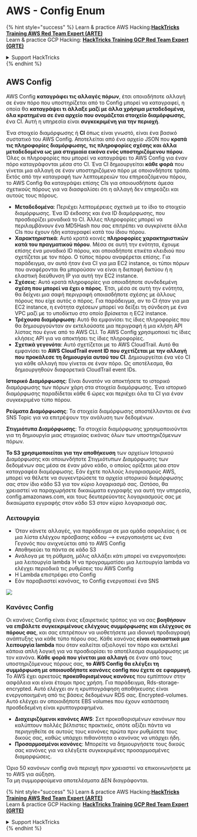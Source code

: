 # AWS - Config Enum

{% hint style="success" %}
Learn & practice AWS Hacking:<img src="../../../../.gitbook/assets/image (1) (1) (1).png" alt="" data-size="line">[**HackTricks Training AWS Red Team Expert (ARTE)**](https://training.hacktricks.xyz/courses/arte)<img src="../../../../.gitbook/assets/image (1) (1) (1).png" alt="" data-size="line">\
Learn & practice GCP Hacking: <img src="../../../../.gitbook/assets/image (2).png" alt="" data-size="line">[**HackTricks Training GCP Red Team Expert (GRTE)**<img src="../../../../.gitbook/assets/image (2).png" alt="" data-size="line">](https://training.hacktricks.xyz/courses/grte)

<details>

<summary>Support HackTricks</summary>

* Check the [**subscription plans**](https://github.com/sponsors/carlospolop)!
* **Join the** 💬 [**Discord group**](https://discord.gg/hRep4RUj7f) or the [**telegram group**](https://t.me/peass) or **follow** us on **Twitter** 🐦 [**@hacktricks\_live**](https://twitter.com/hacktricks_live)**.**
* **Share hacking tricks by submitting PRs to the** [**HackTricks**](https://github.com/carlospolop/hacktricks) and [**HackTricks Cloud**](https://github.com/carlospolop/hacktricks-cloud) github repos.

</details>
{% endhint %}

## AWS Config

AWS Config **καταγράφει τις αλλαγές πόρων**, έτσι οποιαδήποτε αλλαγή σε έναν πόρο που υποστηρίζεται από το Config μπορεί να καταγραφεί, η οποία θα **καταγράψει τι άλλαξε μαζί με άλλα χρήσιμα μεταδεδομένα, όλα κρατημένα σε ένα αρχείο που ονομάζεται στοιχείο διαμόρφωσης**, ένα CI. Αυτή η υπηρεσία είναι **συγκεκριμένη για την περιοχή**.

Ένα στοιχείο διαμόρφωσης ή **CI** όπως είναι γνωστό, είναι ένα βασικό συστατικό του AWS Config. Αποτελείται από ένα αρχείο JSON που **κρατά τις πληροφορίες διαμόρφωσης, τις πληροφορίες σχέσης και άλλα μεταδεδομένα ως μια στιγμιαία εικόνα ενός υποστηριζόμενου πόρου**. Όλες οι πληροφορίες που μπορεί να καταγράψει το AWS Config για έναν πόρο καταγράφονται μέσα στο CI. Ένα CI δημιουργείται **κάθε φορά** που γίνεται μια αλλαγή σε έναν υποστηριζόμενο πόρο με οποιονδήποτε τρόπο. Εκτός από την καταγραφή των λεπτομερειών του επηρεαζόμενου πόρου, το AWS Config θα καταγράψει επίσης CIs για οποιουσδήποτε άμεσα σχετικούς πόρους για να διασφαλίσει ότι η αλλαγή δεν επηρεάζει και αυτούς τους πόρους.

* **Μεταδεδομένα**: Περιέχει λεπτομέρειες σχετικά με το ίδιο το στοιχείο διαμόρφωσης. Ένα ID έκδοσης και ένα ID διαμόρφωσης, που προσδιορίζει μοναδικά το CI. Άλλες πληροφορίες μπορεί να περιλαμβάνουν ένα MD5Hash που σας επιτρέπει να συγκρίνετε άλλα CIs που έχουν ήδη καταγραφεί κατά του ίδιου πόρου.
* **Χαρακτηριστικά**: Αυτό κρατά κοινές **πληροφορίες χαρακτηριστικών κατά του πραγματικού πόρου**. Μέσα σε αυτή την ενότητα, έχουμε επίσης ένα μοναδικό ID πόρου, και οποιαδήποτε ετικέτα κλειδιού που σχετίζεται με τον πόρο. Ο τύπος πόρου αναφέρεται επίσης. Για παράδειγμα, αν αυτό ήταν ένα CI για μια EC2 instance, οι τύποι πόρων που αναφέρονται θα μπορούσαν να είναι η διεπαφή δικτύου ή η ελαστική διεύθυνση IP για αυτή την EC2 instance.
* **Σχέσεις**: Αυτό κρατά πληροφορίες για οποιαδήποτε συνδεδεμένη **σχέση που μπορεί να έχει ο πόρος**. Έτσι, μέσα σε αυτή την ενότητα, θα δείχνει μια σαφή περιγραφή οποιασδήποτε σχέσης με άλλους πόρους που είχε αυτός ο πόρος. Για παράδειγμα, αν το CI ήταν για μια EC2 instance, η ενότητα σχέσεων μπορεί να δείξει τη σύνδεση με ένα VPC μαζί με το υποδίκτυο στο οποίο βρίσκεται η EC2 instance.
* **Τρέχουσα διαμόρφωση:** Αυτό θα εμφανίσει τις ίδιες πληροφορίες που θα δημιουργούνταν αν εκτελούσατε μια περιγραφή ή μια κλήση API λίστας που έγινε από το AWS CLI. Το AWS Config χρησιμοποιεί τις ίδιες κλήσεις API για να αποκτήσει τις ίδιες πληροφορίες.
* **Σχετικά γεγονότα**: Αυτό σχετίζεται με το AWS CloudTrail. Αυτό θα εμφανίσει το **AWS CloudTrail event ID που σχετίζεται με την αλλαγή που προκάλεσε τη δημιουργία αυτού του CI**. Δημιουργείται ένα νέο CI για κάθε αλλαγή που γίνεται σε έναν πόρο. Ως αποτέλεσμα, θα δημιουργηθούν διαφορετικά CloudTrail event IDs.

**Ιστορικό Διαμόρφωσης**: Είναι δυνατόν να αποκτήσετε το ιστορικό διαμόρφωσης των πόρων χάρη στα στοιχεία διαμόρφωσης. Ένα ιστορικό διαμόρφωσης παραδίδεται κάθε 6 ώρες και περιέχει όλα τα CI για έναν συγκεκριμένο τύπο πόρου.

**Ρεύματα Διαμόρφωσης**: Τα στοιχεία διαμόρφωσης αποστέλλονται σε ένα SNS Topic για να επιτρέψουν την ανάλυση των δεδομένων.

**Στιγμιότυπα Διαμόρφωσης**: Τα στοιχεία διαμόρφωσης χρησιμοποιούνται για τη δημιουργία μιας στιγμιαίας εικόνας όλων των υποστηριζόμενων πόρων.

**Το S3 χρησιμοποιείται για την αποθήκευση** των αρχείων Ιστορικού Διαμόρφωσης και οποιωνδήποτε Στιγμιότυπων Διαμόρφωσης των δεδομένων σας μέσα σε έναν μόνο κάδο, ο οποίος ορίζεται μέσα στον καταγραφέα διαμόρφωσης. Εάν έχετε πολλούς λογαριασμούς AWS, μπορεί να θέλετε να συγκεντρώσετε τα αρχεία ιστορικού διαμόρφωσης σας στον ίδιο κάδο S3 για τον κύριο λογαριασμό σας. Ωστόσο, θα χρειαστεί να παραχωρήσετε δικαιώματα εγγραφής για αυτή την υπηρεσία, config.amazonaws.com, και τους δευτερεύοντες λογαριασμούς σας με δικαιώματα εγγραφής στον κάδο S3 στον κύριο λογαριασμό σας.

### Λειτουργία

* Όταν κάνετε αλλαγές, για παράδειγμα σε μια ομάδα ασφαλείας ή σε μια λίστα ελέγχου πρόσβασης κάδου —> ενεργοποιήστε ως ένα Γεγονός που ανιχνεύεται από το AWS Config
* Αποθηκεύει τα πάντα σε κάδο S3
* Ανάλογα με τη ρύθμιση, μόλις αλλάξει κάτι μπορεί να ενεργοποιήσει μια λειτουργία lambda Ή να προγραμματίσει μια λειτουργία lambda να ελέγχει περιοδικά τις ρυθμίσεις του AWS Config
* Η Lambda επιστρέφει στο Config
* Εάν παραβιαστεί κανόνας, το Config ενεργοποιεί ένα SNS

![](<../../../../.gitbook/assets/image (126).png>)

### Κανόνες Config

Οι κανόνες Config είναι ένας εξαιρετικός τρόπος για να σας **βοηθήσουν να επιβάλετε συγκεκριμένους ελέγχους συμμόρφωσης** **και ελέγχους σε πόρους σας**, και σας επιτρέπουν να υιοθετήσετε μια ιδανική προδιαγραφή ανάπτυξης για κάθε τύπο πόρου σας. Κάθε κανόνας **είναι ουσιαστικά μια λειτουργία lambda** που όταν καλείται αξιολογεί τον πόρο και εκτελεί κάποια απλή λογική για να προσδιορίσει το αποτέλεσμα συμμόρφωσης με τον κανόνα. **Κάθε φορά που γίνεται μια αλλαγή** σε έναν από τους υποστηριζόμενους πόρους σας, **το AWS Config θα ελέγξει τη συμμόρφωση με οποιουσδήποτε κανόνες config που έχετε σε εφαρμογή**.\
Το AWS έχει αρκετούς **προκαθορισμένους κανόνες** που εμπίπτουν στην ασφάλεια και είναι έτοιμοι προς χρήση. Για παράδειγμα, Rds-storage-encrypted. Αυτό ελέγχει αν η κρυπτογράφηση αποθήκευσης είναι ενεργοποιημένη από τις βάσεις δεδομένων RDS σας. Encrypted-volumes. Αυτό ελέγχει αν οποιοιδήποτε EBS volumes που έχουν κατάσταση προσδεδεμένη είναι κρυπτογραφημένα.

* **Διαχειριζόμενοι κανόνες AWS**: Σετ προκαθορισμένων κανόνων που καλύπτουν πολλές βέλτιστες πρακτικές, οπότε αξίζει πάντα να περιηγηθείτε σε αυτούς τους κανόνες πρώτα πριν ρυθμίσετε τους δικούς σας, καθώς υπάρχει πιθανότητα ο κανόνας να υπάρχει ήδη.
* **Προσαρμοσμένοι κανόνες**: Μπορείτε να δημιουργήσετε τους δικούς σας κανόνες για να ελέγξετε συγκεκριμένες προσαρμοσμένες διαμορφώσεις.

Όριο 50 κανόνων config ανά περιοχή πριν χρειαστεί να επικοινωνήσετε με το AWS για αύξηση.\
Τα μη συμμορφούμενα αποτελέσματα ΔΕΝ διαγράφονται.

{% hint style="success" %}
Learn & practice AWS Hacking:<img src="../../../../.gitbook/assets/image (1) (1) (1).png" alt="" data-size="line">[**HackTricks Training AWS Red Team Expert (ARTE)**](https://training.hacktricks.xyz/courses/arte)<img src="../../../../.gitbook/assets/image (1) (1) (1).png" alt="" data-size="line">\
Learn & practice GCP Hacking: <img src="../../../../.gitbook/assets/image (2).png" alt="" data-size="line">[**HackTricks Training GCP Red Team Expert (GRTE)**<img src="../../../../.gitbook/assets/image (2).png" alt="" data-size="line">](https://training.hacktricks.xyz/courses/grte)

<details>

<summary>Support HackTricks</summary>

* Check the [**subscription plans**](https://github.com/sponsors/carlospolop)!
* **Join the** 💬 [**Discord group**](https://discord.gg/hRep4RUj7f) or the [**telegram group**](https://t.me/peass) or **follow** us on **Twitter** 🐦 [**@hacktricks\_live**](https://twitter.com/hacktricks_live)**.**
* **Share hacking tricks by submitting PRs to the** [**HackTricks**](https://github.com/carlospolop/hacktricks) and [**HackTricks Cloud**](https://github.com/carlospolop/hacktricks-cloud) github repos.

</details>
{% endhint %}
